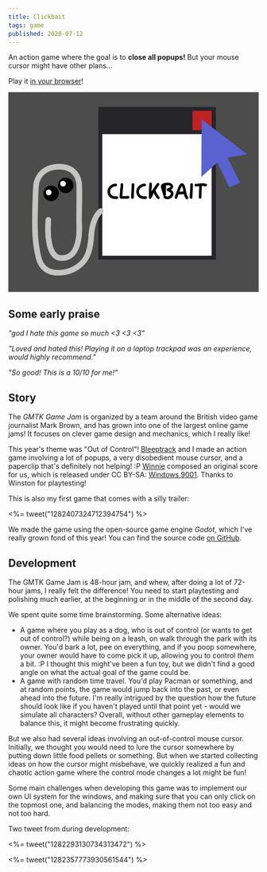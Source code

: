 ```yaml
---
title: Clickbait
tags: game
published: 2020-07-12
---
```


An action game where the goal is to **close all popups!** But your mouse cursor might have other plans...

Play it [in your browser](https://blinry.itch.io/clickbait)!

[![](cover.png)](https://blinry.itch.io/clickbait)

## Some early praise

*"god I hate this game so much <3 <3 <3"*

*"Loved and hated this!  Playing it on a laptop trackpad was an experience, would highly recommend."*

*"So good! This is a 10/10 for me!"*

## Story

The *GMTK Game Jam* is organized by a team around the British video game journalist Mark Brown, and has grown into one of the largest online game jams! It focuses on clever game design and mechanics, which I really like!

This year's theme was "Out of Control"! [Bleeptrack](https://bleeptrack.de) and I made an action game involving a lot of popups, a very disobedient mouse cursor, and a paperclip that's definitely not helping! :P [Winnie](https://winniehell.de) composed an original score for us, which is released under CC BY-SA: [Windows 9001](https://7.5bits.winniehell.de/windows-9001/). Thanks to Winston for playtesting!

This is also my first game that comes with a silly trailer:

<%= tweet("1282407324712394754") %>

We made the game using the open-source game engine *Godot*, which I've really grown fond of this year! You can find the source code [on GitHub](https://github.com/blinry/clickbait).

## Development

The GMTK Game Jam is 48-hour jam, and whew, after doing a lot of 72-hour jams, I really felt the difference! You need to start playtesting and polishing much earlier, at the beginning or in the middle of the second day.

We spent quite some time brainstorming. Some alternative ideas:

- A game where you play as a dog, who is out of control (or wants to get out of control?) while being on a leash, on walk through the park with its owner. You'd bark a lot, pee on everything, and if you poop somewhere, your owner would have to come pick it up, allowing you to control *them* a bit. :P I thought this might've been a fun toy, but we didn't find a good angle on what the actual goal of the game could be.
- A game with random time travel. You'd play Pacman or something, and at random points, the game would jump back into the past, or even ahead into the future. I'm really intrigued by the question how the future should look like if you haven't played until that point yet - would we simulate all characters? Overall, without other gameplay elements to balance this, it might become frustrating quickly.

But we also had several ideas involving an out-of-control mouse cursor. Initially, we thought you would need to lure the cursor somewhere by putting down little food pellets or something. But when we started collecting ideas on how the cursor might misbehave, we quickly realized a fun and chaotic action game where the control mode changes a lot might be fun!

Some main challenges when developing this game was to implement our own UI system for the windows, and making sure that you can only click on the topmost one, and balancing the modes, making them not too easy and not too hard.

Two tweet from during development:

<%= tweet("1282293130734313472") %>

<%= tweet("1282357773930561544") %>
